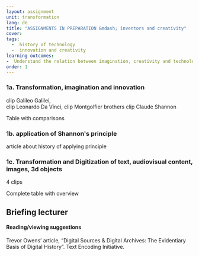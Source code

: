 ```yaml
---
layout: assignment
unit: transformation
lang: de
title: "ASSIGNMENTS IN PREPARATION &mdash; inventors and creativity"  
cover:
tags:
  -  history of technology
  -  innovation and creativity
learning outcomes:
-  Understand the relation between imagination, creativity and technological innovation
order: 1
---
```


<!-- more -->

<!-- briefing-student -->


### 1a. Transformation, imagination and innovation
<!-- section-contents -->

clip Galileo Galilei,  
clip Leonardo Da Vinci,
clip Montgolfier brothers
clip Claude Shannon

Table with comparisons

<!-- section -->
### 1b. application of Shannon's principle
<!-- section-contents -->

article about history of applying principle


<!-- section -->
### 1c. Transformation and Digitization of text, audiovisual content, images, 3d objects
<!-- section-contents -->
4 clips

Complete table with overview

<!-- briefing-teacher -->
## Briefing lecturer



#### Reading/viewing  suggestions
Trevor Owens’ article, “Digital Sources & Digital Archives: The Evidentiary Basis of Digital History”.
Text Encoding Initiative.
